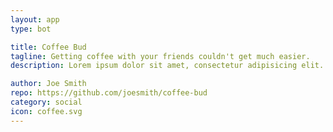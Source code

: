 ```yaml
---
layout: app
type: bot

title: Coffee Bud
tagline: Getting coffee with your friends couldn't get much easier.
description: Lorem ipsum dolor sit amet, consectetur adipisicing elit. Corporis laboriosam nam ab alias itaque, accusantium velit pariatur quas rem soluta dolorem necessitatibus dolor mollitia, sunt vero. Nihil nam ratione sed?

author: Joe Smith
repo: https://github.com/joesmith/coffee-bud
category: social
icon: coffee.svg
---
```

